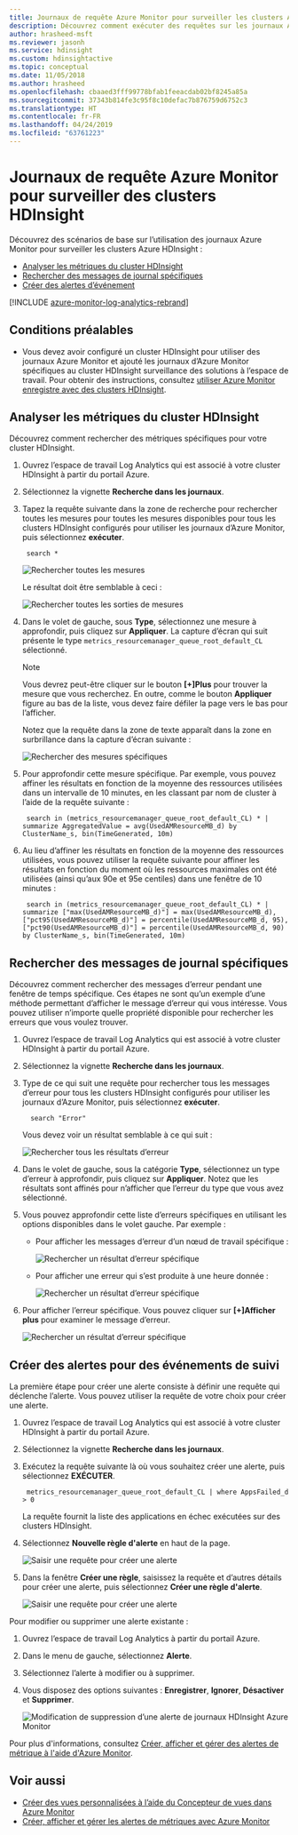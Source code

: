 ```yaml
---
title: Journaux de requête Azure Monitor pour surveiller les clusters Azure HDInsight
description: Découvrez comment exécuter des requêtes sur les journaux Azure Monitor pour surveiller les travaux en cours d’exécution dans un cluster HDInsight.
author: hrasheed-msft
ms.reviewer: jasonh
ms.service: hdinsight
ms.custom: hdinsightactive
ms.topic: conceptual
ms.date: 11/05/2018
ms.author: hrasheed
ms.openlocfilehash: cbaaed3fff99778bfab1feeacdab02bf8245a85a
ms.sourcegitcommit: 37343b814fe3c95f8c10defac7b876759d6752c3
ms.translationtype: HT
ms.contentlocale: fr-FR
ms.lasthandoff: 04/24/2019
ms.locfileid: "63761223"
---
```

# <a name="query-azure-monitor-logs-to-monitor-hdinsight-clusters"></a>Journaux de requête Azure Monitor pour surveiller des clusters HDInsight

Découvrez des scénarios de base sur l’utilisation des journaux Azure Monitor pour surveiller les clusters Azure HDInsight :

* [Analyser les métriques du cluster HDInsight](#analyze-hdinsight-cluster-metrics)
* [Rechercher des messages de journal spécifiques](#search-for-specific-log-messages)
* [Créer des alertes d’événement](#create-alerts-for-tracking-events)

[!INCLUDE [azure-monitor-log-analytics-rebrand](../../includes/azure-monitor-log-analytics-rebrand.md)]

## <a name="prerequisites"></a>Conditions préalables

* Vous devez avoir configuré un cluster HDInsight pour utiliser des journaux Azure Monitor et ajouté les journaux d’Azure Monitor spécifiques au cluster HDInsight surveillance des solutions à l’espace de travail. Pour obtenir des instructions, consultez [utiliser Azure Monitor enregistre avec des clusters HDInsight](hdinsight-hadoop-oms-log-analytics-tutorial.md).

## <a name="analyze-hdinsight-cluster-metrics"></a>Analyser les métriques du cluster HDInsight

Découvrez comment rechercher des métriques spécifiques pour votre cluster HDInsight.

1. Ouvrez l’espace de travail Log Analytics qui est associé à votre cluster HDInsight à partir du portail Azure.
2. Sélectionnez la vignette **Recherche dans les journaux**.
3. Tapez la requête suivante dans la zone de recherche pour rechercher toutes les mesures pour toutes les mesures disponibles pour tous les clusters HDInsight configurés pour utiliser les journaux d’Azure Monitor, puis sélectionnez **exécuter**.

        search *

    ![Rechercher toutes les mesures](./media/hdinsight-hadoop-oms-log-analytics-use-queries/hdinsight-log-analytics-search-all-metrics.png "Rechercher toutes les mesures")

    Le résultat doit être semblable à ceci :

    ![Rechercher toutes les sorties de mesures](./media/hdinsight-hadoop-oms-log-analytics-use-queries/hdinsight-log-analytics-search-all-metrics-output.png "Rechercher toutes les sorties de mesures")

5. Dans le volet de gauche, sous **Type**, sélectionnez une mesure à approfondir, puis cliquez sur **Appliquer**. La capture d’écran qui suit présente le type `metrics_resourcemanager_queue_root_default_CL` sélectionné.

    > [!NOTE]  
    > Vous devrez peut-être cliquer sur le bouton **[+]Plus** pour trouver la mesure que vous recherchez. En outre, comme le bouton **Appliquer** figure au bas de la liste, vous devez faire défiler la page vers le bas pour l’afficher.

    Notez que la requête dans la zone de texte apparaît dans la zone en surbrillance dans la capture d’écran suivante :

    ![Rechercher des mesures spécifiques](./media/hdinsight-hadoop-oms-log-analytics-use-queries/hdinsight-log-analytics-search-specific-metrics.png "Rechercher des mesures spécifiques")

6. Pour approfondir cette mesure spécifique. Par exemple, vous pouvez affiner les résultats en fonction de la moyenne des ressources utilisées dans un intervalle de 10 minutes, en les classant par nom de cluster à l’aide de la requête suivante :

        search in (metrics_resourcemanager_queue_root_default_CL) * | summarize AggregatedValue = avg(UsedAMResourceMB_d) by ClusterName_s, bin(TimeGenerated, 10m)

7. Au lieu d’affiner les résultats en fonction de la moyenne des ressources utilisées, vous pouvez utiliser la requête suivante pour affiner les résultats en fonction du moment où les ressources maximales ont été utilisées (ainsi qu’aux 90e et 95e centiles) dans une fenêtre de 10 minutes :

        search in (metrics_resourcemanager_queue_root_default_CL) * | summarize ["max(UsedAMResourceMB_d)"] = max(UsedAMResourceMB_d), ["pct95(UsedAMResourceMB_d)"] = percentile(UsedAMResourceMB_d, 95), ["pct90(UsedAMResourceMB_d)"] = percentile(UsedAMResourceMB_d, 90) by ClusterName_s, bin(TimeGenerated, 10m)

## <a name="search-for-specific-log-messages"></a>Rechercher des messages de journal spécifiques

Découvrez comment rechercher des messages d’erreur pendant une fenêtre de temps spécifique. Ces étapes ne sont qu’un exemple d’une méthode permettant d’afficher le message d’erreur qui vous intéresse. Vous pouvez utiliser n’importe quelle propriété disponible pour rechercher les erreurs que vous voulez trouver.

1. Ouvrez l’espace de travail Log Analytics qui est associé à votre cluster HDInsight à partir du portail Azure.
2. Sélectionnez la vignette **Recherche dans les journaux**.
3. Type de ce qui suit une requête pour rechercher tous les messages d’erreur pour tous les clusters HDInsight configurés pour utiliser les journaux d’Azure Monitor, puis sélectionnez **exécuter**. 

         search "Error"

    Vous devez voir un résultat semblable à ce qui suit :

    ![Rechercher tous les résultats d’erreur](./media/hdinsight-hadoop-oms-log-analytics-use-queries/hdinsight-log-analytics-search-all-errors-output.png "Rechercher tous les résultats d’erreur")

4. Dans le volet de gauche, sous la catégorie **Type**, sélectionnez un type d’erreur à approfondir, puis cliquez sur **Appliquer**.  Notez que les résultats sont affinés pour n’afficher que l’erreur du type que vous avez sélectionné.
5. Vous pouvez approfondir cette liste d’erreurs spécifiques en utilisant les options disponibles dans le volet gauche. Par exemple : 

    - Pour afficher les messages d’erreur d’un nœud de travail spécifique :

        ![Rechercher un résultat d’erreur spécifique](./media/hdinsight-hadoop-oms-log-analytics-use-queries/hdinsight-log-analytics-search-specific-error-refined.png "Rechercher un résultat d’erreur spécifique")

    - Pour afficher une erreur qui s’est produite à une heure donnée :

        ![Rechercher un résultat d’erreur spécifique](./media/hdinsight-hadoop-oms-log-analytics-use-queries/hdinsight-log-analytics-search-specific-error-time.png "Rechercher un résultat d’erreur spécifique")

6. Pour afficher l’erreur spécifique. Vous pouvez cliquer sur **[+]Afficher plus** pour examiner le message d’erreur.

    ![Rechercher un résultat d’erreur spécifique](./media/hdinsight-hadoop-oms-log-analytics-use-queries/hdinsight-log-analytics-search-specific-error-arrived.png "Rechercher un résultat d’erreur spécifique")

## <a name="create-alerts-for-tracking-events"></a>Créer des alertes pour des événements de suivi

La première étape pour créer une alerte consiste à définir une requête qui déclenche l’alerte. Vous pouvez utiliser la requête de votre choix pour créer une alerte.

1. Ouvrez l’espace de travail Log Analytics qui est associé à votre cluster HDInsight à partir du portail Azure.
2. Sélectionnez la vignette **Recherche dans les journaux**.
3. Exécutez la requête suivante là où vous souhaitez créer une alerte, puis sélectionnez **EXÉCUTER**.

        metrics_resourcemanager_queue_root_default_CL | where AppsFailed_d > 0

    La requête fournit la liste des applications en échec exécutées sur des clusters HDInsight.

4. Sélectionnez **Nouvelle règle d'alerte** en haut de la page.

    ![Saisir une requête pour créer une alerte](./media/hdinsight-hadoop-oms-log-analytics-use-queries/hdinsight-log-analytics-create-alert-query.png "Saisir une requête pour créer une alerte")

5. Dans la fenêtre **Créer une règle**, saisissez la requête et d’autres détails pour créer une alerte, puis sélectionnez **Créer une règle d'alerte**.

    ![Saisir une requête pour créer une alerte](./media/hdinsight-hadoop-oms-log-analytics-use-queries/hdinsight-log-analytics-create-alert.png "Saisir une requête pour créer une alerte")

Pour modifier ou supprimer une alerte existante :

1. Ouvrez l’espace de travail Log Analytics à partir du portail Azure.
2. Dans le menu de gauche, sélectionnez **Alerte**.
3. Sélectionnez l’alerte à modifier ou à supprimer.
4. Vous disposez des options suivantes : **Enregistrer**, **Ignorer**, **Désactiver** et **Supprimer**.

    ![Modification de suppression d’une alerte de journaux HDInsight Azure Monitor](media/hdinsight-hadoop-oms-log-analytics-use-queries/hdinsight-log-analytics-edit-alert.png)

Pour plus d'informations, consultez [Créer, afficher et gérer des alertes de métrique à l'aide d'Azure Monitor](../azure-monitor/platform/alerts-metric.md).

## <a name="see-also"></a>Voir aussi

* [Créer des vues personnalisées à l’aide du Concepteur de vues dans Azure Monitor](../azure-monitor/platform/view-designer.md)
* [Créer, afficher et gérer les alertes de métriques avec Azure Monitor](../azure-monitor/platform/alerts-metric.md)
